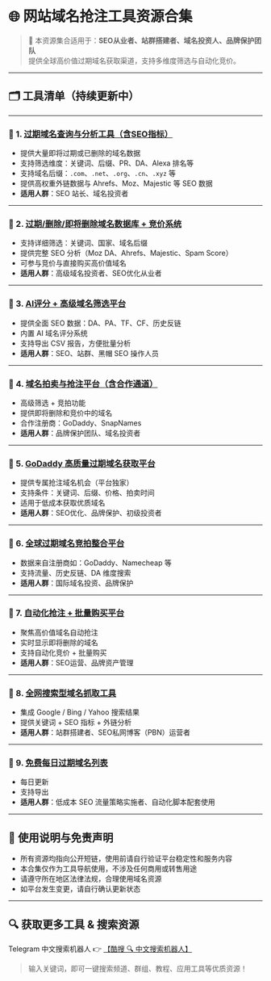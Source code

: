 # 🌐 网站域名抢注工具资源合集

> 📌 本资源集合适用于：**SEO从业者、站群搭建者、域名投资人、品牌保护团队**  
> 提供全球高价值过期域名获取渠道，支持多维度筛选与自动化竞价。

---

## 🗂️ 工具清单（持续更新中）

---

### 🔹 1. [过期域名查询与分析工具（含SEO指标）](https://qoot.cool/oUA6lg)

- 提供大量即将过期或已删除的域名数据  
- 支持筛选维度：关键词、后缀、PR、DA、Alexa 排名等  
- 支持域名后缀：`.com`、`.net`、`.org`、`.cn`、`.xyz` 等  
- 提供高权重外链数据与 Ahrefs、Moz、Majestic 等 SEO 数据  
- **适用人群**：SEO 站长、域名投资者

---

### 🔹 2. [过期/删除/即将删除域名数据库 + 竞价系统](https://qoot.cool/6JLpV0)

- 支持详细筛选：关键词、国家、域名后缀  
- 提供完整 SEO 分析（Moz DA、Ahrefs、Majestic、Spam Score）  
- 可参与竞价与直接购买高价值域名  
- **适用人群**：高级域名投资者、SEO优化从业者

---

### 🔹 3. [AI评分 + 高级域名筛选平台](https://qoot.cool/UaKfNO)

- 提供全面 SEO 数据：DA、PA、TF、CF、历史反链  
- 内置 AI 域名评分系统  
- 支持导出 CSV 报告，方便批量分析  
- **适用人群**：SEO、站群、黑帽 SEO 操作人员

---

### 🔹 4. [域名拍卖与抢注平台（含合作通道）](https://qoot.cool/udhnjd)

- 高级筛选 + 竞拍功能  
- 提供即将删除和竞价中的域名  
- 合作注册商：GoDaddy、SnapNames  
- **适用人群**：品牌保护团队、域名投资者

---

### 🔹 5. [GoDaddy 高质量过期域名获取平台](https://qoot.cool/YWW228)

- 提供专属抢注域名机会（平台独家）  
- 支持条件：关键词、后缀、价格、拍卖时间  
- 适用于低成本获取优质域名  
- **适用人群**：SEO优化、品牌保护、初级投资者

---

### 🔹 6. [全球过期域名竞拍整合平台](https://qoot.cool/ezdVIc)

- 数据来自注册商如：GoDaddy、Namecheap 等  
- 支持流量、历史反链、DA 维度搜索  
- **适用人群**：国际域名投资、品牌保护

---

### 🔹 7. [自动化抢注 + 批量购买平台](https://qoot.cool/ivLBDG)

- 聚焦高价值域名自动抢注  
- 实时显示即将删除的域名  
- 支持自动化竞价 + 批量购买  
- **适用人群**：SEO运营、品牌资产管理

---

### 🔹 8. [全网搜索型域名抓取工具](https://qoot.cool/M0KyDE)

- 集成 Google / Bing / Yahoo 搜索结果  
- 提供关键词 + SEO 指标 + 外链分析  
- **适用人群**：站群搭建者、SEO私网博客（PBN）运营者

---

### 🔹 9. [免费每日过期域名列表](https://qoot.cool/Fc2PMA)

- 每日更新  
- 支持导出  
- **适用人群**：低成本 SEO 流量策略实施者、自动化脚本配套使用

---

## 📌 使用说明与免责声明

- 所有资源均指向公开短链，使用前请自行验证平台稳定性和服务内容  
- 本合集仅作为工具导航使用，不涉及任何商用或转售用途  
- 请遵守所在地区法律法规，合理使用域名资源  
- 如平台发生变更，请自行确认更新状态

---

## 🔍 获取更多工具 & 搜索资源

Telegram 中文搜索机器人 👉 [【酷搜 🔍 中文搜索机器人】](https://t.me/qootcool_Bot)

> 输入关键词，即可一键搜索频道、群组、教程、应用工具等优质资源！
